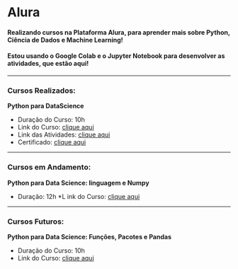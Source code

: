 # Alura

#### Realizando cursos na Plataforma Alura, para aprender mais sobre Python, Ciência de Dados e Machine Learning!
#### Estou usando o Google Colab e o Jupyter Notebook para desenvolver as atividades, que estão aqui!
****

### Cursos Realizados:
__Python para DataScience__
* Duração do Curso: 10h
* Link do Curso: [clique aqui](https://cursos.alura.com.br/course/python-intro)
* Link das Atividades: [clique aqui](https://github.com/CamilleCV/Alura/blob/main/Python_DataScience_01.ipynb)
* Certificado: [clique aqui](https://www.linkedin.com/feed/update/urn:li:activity:6993240239754391552/)

****
### Cursos em Andamento:
__Python para Data Science: linguagem e Numpy__
* Duração: 12h
*L ink do Curso: [clique aqui](https://cursos.alura.com.br/course/python-tipos-listas-numpy)


****
### Cursos Futuros:
__Python para Data Science: Funções, Pacotes e Pandas__
* Duração do Curso: 10h
* Link do Curso: [clique aqui](https://cursos.alura.com.br/course/python-funcoes-pacotes-pandas)
